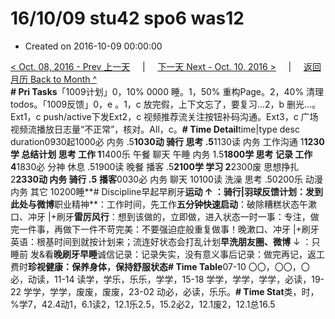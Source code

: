 # 16/10/09 stu42 spo6 was12

* Created on 2016-10-09 00:00:00

[&lt; Oct. 08, 2016 - Prev 上一天](d08.md)     \|     [下一天 Next - Oct. 10, 2016 &gt;](d10.md)     \|     [返回月历 Back to Month ^](index.md)   
**\# Pri Tasks**「1009计划」0，10% 0000 睡。1，50% 重构Page。2，40% 清理todos。「1009反馈」0，e 。1，c 放完假，上下文忘了，要复习…2，b 删光…。Ext1，c push/active下发Ext2，c 视频推荐流关注按钮补码沟通。Ext3，c 广场视频流播放日志量“不正常”，核对。All，c。**\# Time Detail**time\|type desc duration0930起1000必 内务 .5**1030动 骑行 思考 .5**1130读 内务 工作沟通 1**1230学 总结计划 思考 工作 1**1400乐 午餐 聊天 午睡 内务 1.5**1800学 思考 记录 工作 4**1830必 分神 休息 .51900读 晚餐 播客 .5**2100学 学习 2**2300废 思想挣扎 2**2330动 内务 骑行 .5** **播客**0030必 内务 聊天 10100读 洗澡 思考 .50200乐 动漫 内务 其它 10200睡**\# Discipline早起早刷牙**运动 ↑ ：骑行\|羽球反馈计划：发到此处与微博**职业精神**：工作时间，先工作**五分钟快速启动**：破除糟糕状态午漱口、冲牙 \|+刷牙**雷厉风行**：想到该做的，立即做，进入状态一时一事：专注，做完一件事，再做下一件不苛完美：不要强迫症般重复做事！晚漱口、冲牙 \|+刷牙英语：根基时间到就按计划来；流连好状态会打乱计划**早洗朋友圈、微博** ↓ ：只睡前 发&看**晚刷牙早睡**诚信记录：记录失实，没有意义事后记录：做完再记，返工费时**珍视健康：保养身体，保持舒服状态\# Time Table**07-10 〇〇，〇〇，〇必，动读，11-14 读学，学乐，乐乐，学学，15-18 学学，学学，学学，必读，19-22 学学，学学，废废，废废，23-02 动必，必读，乐乐。**\# Time Stat**类，时，%学7，42.4动1，6.1读2，12.1乐2.5，15.2必2，12.1废2，12.1总16.5

